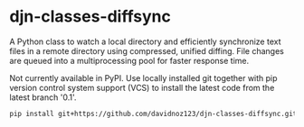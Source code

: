 # djn-classes-diffsync
A Python class to watch a local directory and efficiently synchronize text files in a remote directory using compressed, unified diffing.
File changes are queued into a multiprocessing pool for faster response time.

Not currently available in PyPI. Use locally installed git together with pip version control system support (VCS) to install the latest code from the latest branch '0.1'.

```sh
pip install git+https://github.com/davidnoz123/djn-classes-diffsync.git@0.1
